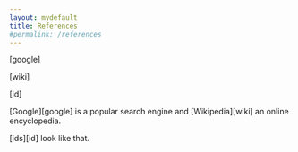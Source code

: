 ```yaml
---
layout: mydefault
title: References
#permalink: /references
---
```

[google]

[wiki]

[id]

[Google][google] is a popular search engine and [Wikipedia][wiki] an
online encyclopedia.

[ids][id] look like that.
